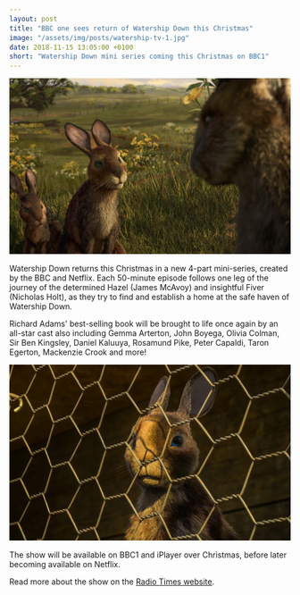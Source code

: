 ```yaml
---
layout: post
title: "BBC one sees return of Watership Down this Christmas"
image: "/assets/img/posts/watership-tv-1.jpg"
date: 2018-11-15 13:05:00 +0100
short: "Watership Down mini series coming this Christmas on BBC1"
---
```


![A still from the upcoming mini series](/assets/img/posts/watership-tv-1.jpg)

Watership Down returns this Christmas in a new 4-part mini-series, created by the BBC and Netflix. Each 50-minute episode follows one leg of the journey of the determined Hazel (James McAvoy) and insightful Fiver (Nicholas Holt), as they try to find and establish a home at the safe haven of Watership Down.

Richard Adams' best-selling book will be brought to life once again by an all-star cast also including Gemma Arterton, John Boyega, Olivia Colman, Sir Ben Kingsley, Daniel Kaluuya, Rosamund Pike, Peter Capaldi, Taron Egerton, Mackenzie Crook and more!

![A still from the upcoming miniseries](/assets/img/posts/watership-tv-2.jpg)

The show will be available on BBC1 and iPlayer over Christmas, before later becoming available on Netflix.

Read more about the show on the [Radio Times website](https://www.radiotimes.com/news/tv/2018-11-01/watership-down-rabbits-get-3d-makeover-in-first-images-from-the-bbcs-ambitious-christmas-animation/).